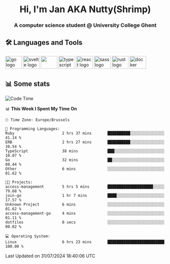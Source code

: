 <h1 align="center">Hi, I'm Jan AKA Nutty(Shrimp)</h1>
<h3 align="center">A computer science student @ University College Ghent</h3>

<h2 align="left">🛠️ Languages and Tools</h2>

###

<div align="left">
  <img src="https://cdn.jsdelivr.net/gh/devicons/devicon/icons/go/go-original.svg" height="40" width="52" alt="go logo"  />
  <img src="https://cdn.jsdelivr.net/gh/devicons/devicon@latest/icons/svelte/svelte-original.svg"  height="40" width="52" alt="svelte logo" />
  <img src="https://cdn.jsdelivr.net/gh/devicons/devicon@latest/icons/tailwindcss/tailwindcss-original.svg" height="40" width="52" />
  <img src="https://cdn.jsdelivr.net/gh/devicons/devicon/icons/typescript/typescript-original.svg" height="40" width="52" alt="typescript logo"  />
  <img src="https://cdn.jsdelivr.net/gh/devicons/devicon/icons/react/react-original.svg" height="40" width="52" alt="react logo"  />
  <img src="https://cdn.jsdelivr.net/gh/devicons/devicon/icons/sass/sass-original.svg" height="40" width="52" alt="sass logo"  />
  <img src="https://cdn.jsdelivr.net/gh/devicons/devicon@latest/icons/rust/rust-original.svg" height="40" width="52" alt="rust logo" />
  <img src="https://cdn.jsdelivr.net/gh/devicons/devicon/icons/docker/docker-original.svg" height="40" width="52" alt="docker logo"  />
</div>

<h2>📊 Some stats</h2>

<!--START_SECTION:waka-->
![Code Time](http://img.shields.io/badge/Code%20Time-4%2C783%20hrs%2030%20mins-blue)

📊 **This Week I Spent My Time On** 

```text
🕑︎ Time Zone: Europe/Brussels

💬 Programming Languages: 
Ruby                     2 hrs 37 mins       ██████████░░░░░░░░░░░░░░░   41.14 % 
ERB                      2 hrs 27 mins       ██████████░░░░░░░░░░░░░░░   38.54 % 
TypeScript               38 mins             ███░░░░░░░░░░░░░░░░░░░░░░   10.07 % 
Go                       32 mins             ██░░░░░░░░░░░░░░░░░░░░░░░   08.44 % 
Other                    6 mins              ░░░░░░░░░░░░░░░░░░░░░░░░░   01.62 % 

🐱‍💻 Projects: 
access-management        5 hrs 5 mins        ████████████████████░░░░░   79.68 % 
join-go                  1 hr 7 mins         ████░░░░░░░░░░░░░░░░░░░░░   17.57 % 
Unknown Project          6 mins              ░░░░░░░░░░░░░░░░░░░░░░░░░   01.62 % 
access-management-go     4 mins              ░░░░░░░░░░░░░░░░░░░░░░░░░   01.11 % 
dotfiles                 0 secs              ░░░░░░░░░░░░░░░░░░░░░░░░░   00.02 % 

💻 Operating System: 
Linux                    6 hrs 23 mins       █████████████████████████   100.00 % 
```


 Last Updated on 31/07/2024 18:40:06 UTC
<!--END_SECTION:waka-->
